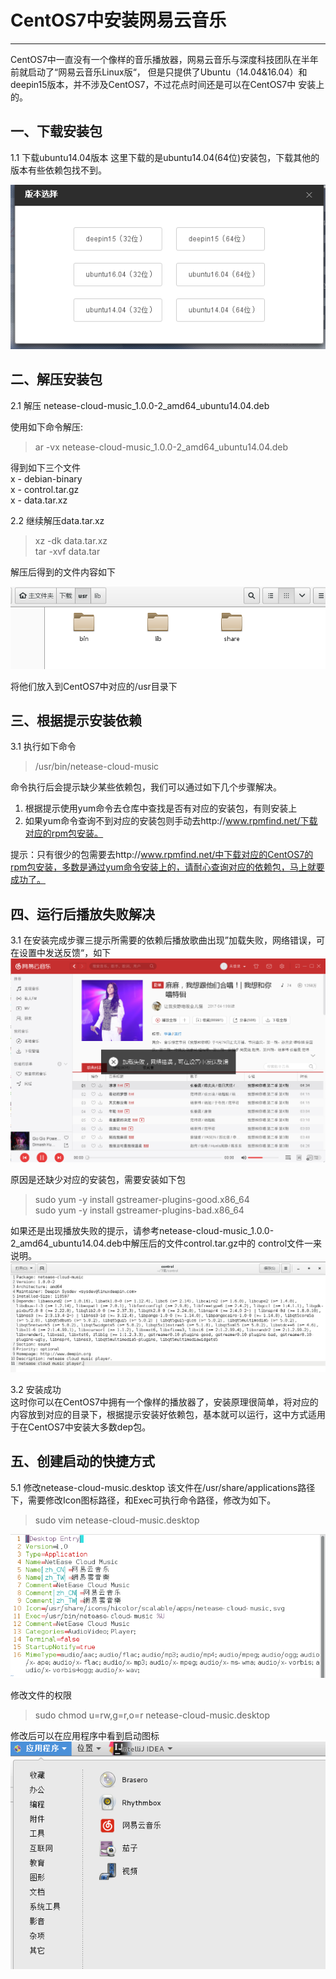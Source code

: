 # CentOS7中安装网易云音乐
***

CentOS7中一直没有一个像样的音乐播放器，网易云音乐与深度科技团队在半年前就启动了“网易云音乐Linux版“，
但是只提供了Ubuntu（14.04&16.04）和deepin15版本，并不涉及CentOS7，不过花点时间还是可以在CentOS7中
安装上的。

## 一、下载安装包

1.1 下载ubuntu14.04版本
这里下载的是ubuntu14.04(64位)安装包，下载其他的版本有些依赖包找不到。

![](../images/linux/wymusic/netease-cloud-music-1.png)  

## 二、解压安装包

2.1 解压 netease-cloud-music_1.0.0-2_amd64_ubuntu14.04.deb

使用如下命令解压:

>ar -vx netease-cloud-music_1.0.0-2_amd64_ubuntu14.04.deb

得到如下三个文件  
x - debian-binary    
x - control.tar.gz    
x - data.tar.xz    

2.2 继续解压data.tar.xz
>xz -dk data.tar.xz    
>tar -xvf data.tar   

解压后得到的文件内容如下

![](../images/linux/wymusic/netease-cloud-music-2.png)

将他们放入到CentOS7中对应的/usr目录下

## 三、根据提示安装依赖

3.1 执行如下命令

> /usr/bin/netease-cloud-music

命令执行后会提示缺少某些依赖包，我们可以通过如下几个步骤解决。
1. 根据提示使用yum命令去仓库中查找是否有对应的安装包，有则安装上
2. 如果yum命令查询不到对应的安装包则手动去http://www.rpmfind.net/下载对应的rpm包安装。

提示：只有很少的包需要去http://www.rpmfind.net/中下载对应的CentOS7的rpm包安装，多数是通过yum命令安装上的，请耐心查询对应的依赖包，马上就要成功了。

## 四、运行后播放失败解决

3.1 在安装完成步骤三提示所需要的依赖后播放歌曲出现”加载失败，网络错误，可在设置中发送反馈“，如下
![](../images/linux/wymusic/netease-cloud-music-3.png)

原因是还缺少对应的安装包，需要安装如下包
>sudo yum -y install gstreamer-plugins-good.x86_64  
sudo yum -y install gstreamer-plugins-bad.x86_64  

如果还是出现播放失败的提示，请参考netease-cloud-music_1.0.0-2_amd64_ubuntu14.04.deb中解压后的文件control.tar.gz中的
control文件一来说明。
![](../images/linux/wymusic/netease-cloud-music-4.png)

3.2 安装成功  
这时你可以在CentOS7中拥有一个像样的播放器了，安装原理很简单，将对应的内容放到对应的目录下，根据提示安装好依赖包，基本就可以运行，这中方式适用于在CentOS7中安装大多数dep包。

## 五、创建启动的快捷方式

5.1 修改netease-cloud-music.desktop
该文件在/usr/share/applications路径下，需要修改Icon图标路径，和Exec可执行命令路径，修改为如下。
>sudo vim netease-cloud-music.desktop

![](../images/linux/wymusic/netease-cloud-music-5.png)

修改文件的权限
>sudo chmod u=rw,g=r,o=r netease-cloud-music.desktop

修改后可以在应用程序中看到启动图标
![](../images/linux/wymusic/netease-cloud-music-6.png)

